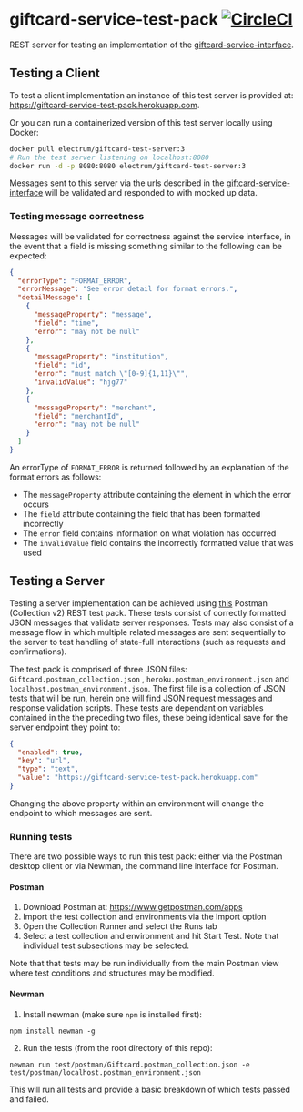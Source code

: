 # giftcard-service-test-pack [![CircleCI](https://circleci.com/gh/electrumpayments/giftcard-service-test-pack/tree/master.svg?style=shield)](https://circleci.com/gh/electrumpayments/giftcard-service-test-pack/tree/master)
REST server for testing an implementation of the [giftcard-service-interface](https://github.com/electrumpayments/giftcard-service-interface).

## Testing a Client
To test a client implementation an instance of this test server is provided at: https://giftcard-service-test-pack.herokuapp.com.

Or you can run a containerized version of this test server locally using Docker:
```bash
docker pull electrum/giftcard-test-server:3
# Run the test server listening on localhost:8080
docker run -d -p 8080:8080 electrum/giftcard-test-server:3
```

Messages sent to this server via the urls described in the [giftcard-service-interface](https://github.com/electrumpayments/giftcard-service-interface) will be
validated and responded to with mocked up data.

### Testing message correctness
Messages will be validated for correctness against the service interface, in the event that a field is missing something similar to the following can be expected:

```json
{
  "errorType": "FORMAT_ERROR",
  "errorMessage": "See error detail for format errors.",
  "detailMessage": [
    {
      "messageProperty": "message",
      "field": "time",
      "error": "may not be null"
    },
    {
      "messageProperty": "institution",
      "field": "id",
      "error": "must match \"[0-9]{1,11}\"",
      "invalidValue": "hjg77"
    },
    {
      "messageProperty": "merchant",
      "field": "merchantId",
      "error": "may not be null"
    }
  ]
}
```

An errorType of `FORMAT_ERROR` is returned followed by an explanation of the format errors as follows:

* The `messageProperty` attribute containing the element in which the error occurs
* The `field` attribute containing the field that has been formatted incorrectly
* The `error` field contains information on what violation has occurred
* The `invalidValue` field contains the incorrectly formatted value that was used

## Testing a Server
Testing a server implementation can be achieved using [this](https://github.com/electrumpayments/giftcard-service-test-pack/tree/master/test/postman) Postman (Collection v2) REST test pack.
These tests consist of correctly formatted JSON messages that validate server responses. Tests may also consist of a message flow in which multiple related messages are sent sequentially to the server to test handling of state-full interactions (such as requests and confirmations).

The test pack is comprised of three JSON files: `Giftcard.postman_collection.json` , `heroku.postman_environment.json` and `localhost.postman_environment.json`.
The first file is a collection of JSON tests that will be run, herein one will find JSON request messages and response validation scripts. These tests are dependant on variables contained in the the preceding two files, these being identical save for the server endpoint they point to:

```json
{
  "enabled": true,
  "key": "url",
  "type": "text",
  "value": "https://giftcard-service-test-pack.herokuapp.com"
}
```

Changing the above property within an environment will change the endpoint to which messages are sent.

### Running tests

There are two possible ways to run this test pack: either via the Postman desktop client or via Newman, the command line interface for Postman.

#### Postman
1. Download Postman at: https://www.getpostman.com/apps
2. Import the test collection and environments via the Import option
3. Open the Collection Runner and select the Runs tab
4. Select a test collection and environment and hit Start Test. Note that individual test subsections may be selected.

Note that that tests may be run individually from the main Postman view where test conditions and structures may be modified.

#### Newman
1. Install newman (make sure `npm` is installed first):
```
npm install newman -g
```
2. Run the tests (from the root directory of this repo):
```
newman run test/postman/Giftcard.postman_collection.json -e test/postman/localhost.postman_environment.json
```
This will run all tests and provide a basic breakdown of which tests passed and failed.
